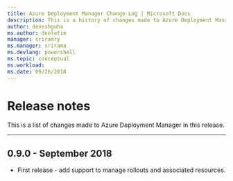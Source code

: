 ```yaml
---
title: Azure Deployment Manager Change Log | Microsoft Docs
description: This is a history of changes made to Azure Deployment Manager in the latest release.
author: deveshguha
ms.author: deoletim
manager: sriramry
ms.manager: srirama
ms.devlang: powershell
ms.topic: conceptual
ms.workload:
ms.date: 09/26/2018
---
```


# Release notes

This is a list of changes made to Azure Deployment Manager in this release.

---
## 0.9.0 - September 2018
* First release - add support to manage rollouts and associated resources.